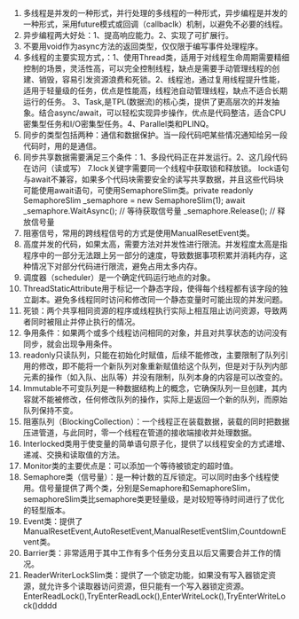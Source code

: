 1. 多线程是并发的一种形式，并行处理的多线程的一种形式，异步编程是并发的一种形式，采用future模式或回调（callbaclk）机制，以避免不必要的线程。
2. 异步编程两大好处：1、提高响应能力。2、实现了可扩展行。
3. 不要用void作为async方法的返回类型，仅仅限于编写事件处理程序。
4. 多线程的主要实现方式，：1、使用Thread类，适用于对线程生命周期需要精细控制的场景，灵活性高，可以完全控制线程，缺点是需要手动管理线程的创建、销毁，容易引发资源浪费和死锁。2、线程池，通过复用线程提升性能，适用于轻量级的任务，优点是性能高，线程池自动管理线程，缺点不适合长期运行的任务。
                         3、Task,是TPL(数据流)的核心类，提供了更高层次的并发抽象。结合async/await，可以轻松实现异步操作，优点是代码整洁，适合CPU密集型任务和I/O密集型任务。4、Parallel类和PLINQ。
5. 同步的类型包括两种：通信和数据保护。当一段代码吧某些情况通知给另一段代码时，用的是通信。
6. 同步共享数据需要满足三个条件：1、多段代码正在并发运行。2、这几段代码在访问（读或写）
7.lock关键字需要同一个线程中获取锁和释放锁。 lock语句与await不兼容，如果多个代码块需要安全的读写共享数据，并且这些代码块可能使用await语句，可使用SemaphoreSlim类。private readonly SemaphoreSlim _semaphore = new SemaphoreSlim(1); await _semaphore.WaitAsync(); // 等待获取信号量 _semaphore.Release(); // 释放信号量
8. 阻塞信号，常用的跨线程信号的方式是使用ManualResetEvent类。
9. 高度并发的代码，如果太高，需要方法对并发性进行限流。并发程度太高是指程序中的一部分无法跟上另一部分的速度，导致数据事项积累并消耗内存，这种情况下对部分代码进行限流，避免占用太多内存。
10. 调度器（scheduler）是一个确定代码运行地点的对象。
11. ThreadStaticAttribute用于标记一个静态字段，使得每个线程都有该字段的独立副本。避免多线程同时访问和修改同一个静态变量时可能出现的并发问题。
12. 死锁：两个共享相同资源的程序或线程执行实际上相互阻止访问资源，导致两者同时被阻止并停止执行的情况。
13. 争用条件：如果两个或多个线程访问相同的对象，并且对共享状态的访问没有同步，就会出现争用条件。
14. readonly只读队列，只能在初始化时赋值，后续不能修改，主要限制了队列引用的修改，即不能将一个新队列对象重新赋值给这个队列，但是对于队列内部元素的操作（如入队、出队等）并没有限制，队列本身的内容是可以改变的。
15. Immutable不可变队列是一种数据结构上的概念，它确保队列一旦创建，其内容就不能被修改，任何修改队列的操作，实际上是返回一个新的队列，而原始队列保持不变。
16. 阻塞队列（BlockingCollection<T>）：一个线程正在装载数据，装载的同时把数据压进管道，与此同时，零一个线程在管道的接收端接收并处理数据。
17. Interlocked类用于使变量的简单语句原子化，提供了以线程安全的方式递增、递减、交换和读取值的方法。
18. Monitor类的主要优点是：可以添加一个等待被锁定的超时值。
19. Semaphore类（信号量）：是一种计数的互斥锁定。可以同时由多个线程使用。信号量提供了两个类，分别是Semaphore和SemaphoreSlim，semaphoreSlim类比semaphore类更轻量级，是对较短等待时间进行了优化的轻型版本。
20. Event类：提供了ManualResetEvent,AutoResetEvent,ManualResetEventSlim,CountdownEvent类。
21. Barrier类：非常适用于其中工作有多个任务分支且以后又需要合并工作的情况。
22. ReaderWriterLockSlim类：提供了一个锁定功能，如果没有写入器锁定资源，就允许多个读取器访问资源，但只能有一个写入器锁定资源。EnterReadLock(),TryEnterReadLock(),EnterWriteLock(),TryEnterWriteLock()dddd